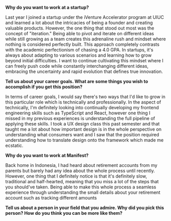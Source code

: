 **Why do you want to work at a startup?**

Last year I joined a startup under the iVenture Accelerator program at UIUC and learned a lot about the intricacies of being a founder and creating valuable products. However, the one thing that stood out most was the concept of "iteration." Being able to pivot and iterate on different ideas while still growing as a team creates this adrenaline rush and mindset where nothing is considered perfectly built. This approach completely contrasts with the academic perfectionism of chasing a 4.0 GPA. In startups, it's always about adapting to various scenarios and learning how to grow beyond initial difficulties. I want to continue cultivating this mindset where I can freely push code while constantly interchanging different ideas, embracing the uncertainty and rapid evolution that defines true innovation.

**Tell us about your career goals. What are some things you wish to accomplish if you get this position?**

In terms of career goals, I would say there's two ways that I'd like to grow in this particular role which is technically and professionally. In the aspect of technically, I'm definitely looking into continually developing my frontend engineering skills such as TypeScript and React, however one thing I missed in my previous experiences is understanding the full pipeline of applying these skills. I took a UX design class this past semester and that taught me a lot about how important design is in the whole perspective on understanding what consumers want and I saw that the position required understanding how to translate design onto the framework which made me ecstatic.  

**Why do you want to work at Manifest?**

Back home in Indonesia, I had heard about retirement accounts from my parents but barely had any idea about the whole process until recently. However, one thing that I definitely notice is that it's definitely slow, traditional and half-hearted, meaning that you miss a lot of the steps that you should've taken. Being able to make this whole process a seamless experience through understanding the small details about your retirement account such as tracking different amounts 

**Tell us about a person in your field that you admire. Why did you pick this person? How do you think you can be more like them?**